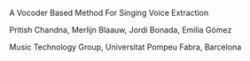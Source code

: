 
A Vocoder Based Method For Singing Voice Extraction

Pritish Chandna, Merlijn Blaauw, Jordi Bonada, Emilia Gómez

Music Technology Group, Universitat Pompeu Fabra, Barcelona
